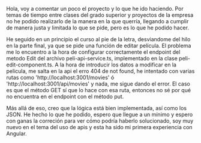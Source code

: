 Hola, voy a comentar un poco el proyecto y lo que he ido haciendo. Por temas de tiempo entre clases del grado superior y proyectos de la empresa no he podido realizarlo de la manera en la que querría, llegando a cumplir de manera justa y limitada lo que se pide, pero es lo que he podido hacer.

He seguido en un principio el curso al pie de la letra, desviandome del hilo en la parte final, ya que se pide una función de editar película. El problema me lo encuentro a la hora de configurar correctamente el endpoint del metodo Edit del archivo peli-api-service.ts, implementado en la clase peli-edit-component.ts. A la hora de introducir los datos a modificar en la pelicula, me salta en la api el erro 404 de not found, he intentado con varias rutas como 'http://localhost:3001/movies' ó  'http://localhost:3001/api/movies' y nada, me sigue dando el error. El caso es que el método GET sí que lo hace con esa ruta, entonces no sé por qué no encuentra en el endpoint con el método put.

Más allá de eso, creo que la lógica está bien implementada, así como los JSON. He hecho lo que he podido, espero que llegue a un mínimo y espero con ganas la correción para ver cómo podría haberlo solucionado, soy muy nuevo en el tema del uso de apis y esta ha sido mi primera experiencia con Angular.